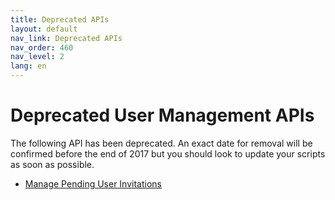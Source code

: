 ```yaml
---   
title: Deprecated APIs    
layout: default   
nav_link: Deprecated APIs   
nav_order: 460    
nav_level: 2    
lang: en    
---   
```


# Deprecated User Management APIs

The following API has been deprecated. An exact date for removal will be confirmed before the end of 2017 but you should look to update your scripts as soon as possible.

- [Manage Pending User Invitations](ManageInvites)